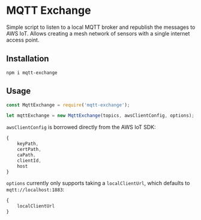 # MQTT Exchange

Simple script to listen to a local MQTT broker and republish the messages to AWS IoT. Allows creating a mesh network of sensors with a single internet access point.

## Installation

```shell
npm i mqtt-exchange
```

## Usage
```javascript
const MqttExchange = require('mqtt-exchange');

let mqttExchange = new MqttExchange(topics, awsClientConfig, options);
```

`awsClientConfig` is borrowed directly from the AWS IoT SDK:

```javascript
{
    keyPath,
    certPath,
    caPath,
    clientId,
    host
}
```

`options` currently only supports taking a `localClientUrl`, which defaults to `mqtt://localhost:1883`:

```javascript
{
    localClientUrl
}
```